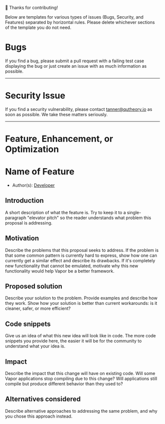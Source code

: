 🚀 Thanks for contributing!

Below are templates for various types of issues (Bugs, Security, and Features) separated by horizontal rules. 
Please delete whichever sections of the template you do not need.

# Bugs

If you find a bug, please submit a pull request with a failing test case displaying the bug or just create an issue with as much information as possible.

-------------------------------------------------------------------------------

# Security Issue

If you find a security vulnerability, please contact [tanner@qutheory.io](tanner@qutheory.io) as soon as possible. We take these matters seriously.

-------------------------------------------------------------------------------

# Feature, Enhancement, or Optimization

# Name of Feature

* Author(s): [Developer](https://github.com/<your-username>)

## Introduction

A short description of what the feature is. Try to keep it to a single-paragraph "elevator pitch" so the reader understands what problem this proposal is addressing.

## Motivation

Describe the problems that this proposal seeks to address. If the problem is that some common pattern is currently hard to express, show how one can currently get a similar effect and describe its drawbacks. If it's completely new functionality that cannot be emulated, motivate why this new functionality would help Vapor be a better framework.

## Proposed solution

Describe your solution to the problem. Provide examples and describe how they work. Show how your solution is better than current workarounds: is it cleaner, safer, or more efficient?

## Code snippets

Give us an idea of what this new idea will look like in code. The more code snippets you provide here, the easier it will be for the community to understand what your idea is.

## Impact

Describe the impact that this change will have on existing code. Will some Vapor applications stop compiling due to this change? Will applications still compile but produce different behavior than they used to?

## Alternatives considered

Describe alternative approaches to addressing the same problem, and why you chose this approach instead.